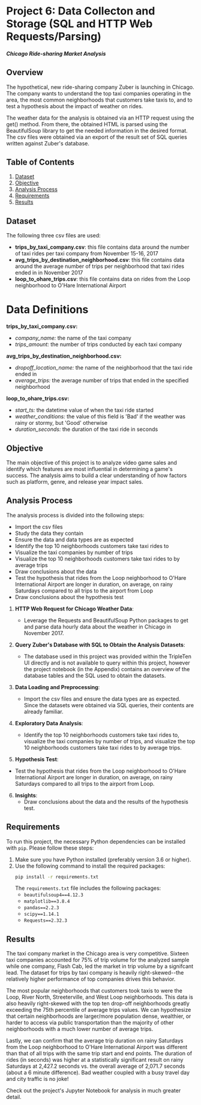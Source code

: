 # Project 6: Data Collecton and Storage (SQL and HTTP Web Requests/Parsing)
#### *Chicago Ride-sharing Market Analysis*

## Overview

The hypothetical, new ride-sharing company Zuber is launching in Chicago. The company wants to understand the top taxi companies operating in the area, the most common neighborhoods that customers take taxis to, and to test a hypothesis about the impact of weather on rides.

The weather data for the analysis is obtained via an HTTP request using the get() method. From there, the obtained HTML is parsed using the BeautifulSoup library to get the needed information in the desired format. The csv files were obtained via an export of the result set of SQL queries written against Zuber's database. 

## Table of Contents

1. [Dataset](#dataset)
2. [Objective](#objective)
3. [Analysis Process](#analysis-process)
4. [Requirements](#requirements)
5. [Results](#results)

## Dataset

The following three csv files are used:
- **trips_by_taxi_company.csv**: this file contains data around the number of taxi rides per taxi company from November 15-16, 2017
- **avg_trips_by_destination_neighborhood.csv**: this file contains data around the average number of trips per neighborhood that taxi rides ended in in November 2017
- **loop_to_ohare_trips.csv**: this file contains data on rides from the Loop neighborhood to O'Hare International Airport

# Data Definitions

**trips_by_taxi_company.csv:**
- *company_name:* the name of the taxi company
- *trips_amount:* the number of trips conducted by each taxi company

**avg_trips_by_destination_neighborhood.csv:**
- *dropoff_location_name:* the name of the neighborhood that the taxi ride ended in
- *average_trips:* the average number of trips that ended in the specified neighborhood

**loop_to_ohare_trips.csv:**
- *start_ts:* the datetime value of when the taxi ride started
- *weather_conditions:* the value of this field is 'Bad' if the weather was rainy or stormy, but 'Good' otherwise
- *duration_seconds:* the duration of the taxi ride in seconds

## Objective

The main objective of this project is to analyze video game sales and identify which features are most influential in determining a game's success. The analysis aims to build a clear understanding of how factors such as platform, genre, and release year impact sales.

## Analysis Process

The analysis process is divided into the following steps:

- Import the csv files
- Study the data they contain
- Ensure the data and data types are as expected
- Identify the top 10 neighborhoods customers take taxi rides to
- Visualize the taxi companies by number of trips
- Visualize the top 10 neighborhoods customers take taxi rides to by average trips
- Draw conclusions about the data
- Test the hypothesis that rides from the Loop neighborhood to O'Hare International Airport are  longer in duration, on average, on rainy Saturdays compared to all trips to the airport from Loop
- Draw conclusions about the hypothesis test

1. **HTTP Web Request for Chicago Weather Data**:
   - Leverage the Requests and BeautifulSoup Python packages to get and parse data hourly data about the weather in Chicago in November 2017.

2. **Query Zuber's Database with SQL to Obtain the Analysis Datasets**:
    - The database used in this project was provided within the TripleTen UI directly and is not available to query within this project, however the project notebook (in the Appendix) contains an overview of the database tables and the SQL used to obtain the datasets.
   
3. **Data Loading and Preprocessing**:
   - Import the csv files and ensure the data types are as expected. Since the datasets were obtained via SQL queries, their contents are already familiar.
   
4. **Exploratory Data Analysis**:
   - Identify the top 10 neighborhoods customers take taxi rides to, visualize the taxi companies by number of trips, and visualize the top 10 neighborhoods customers take taxi rides to by average trips.

 6. **Hypothesis Test**:
   - Test the hypothesis that rides from the Loop neighborhood to O'Hare International Airport are longer in duration, on average, on rainy Saturdays compared to all trips to the airport from Loop.

6. **Insights**:
   - Draw conclusions about the data and the results of the hypothesis test.

## Requirements

To run this project, the necessary Python dependencies can be installed with `pip`. Please follow these steps:

1. Make sure you have Python installed (preferably version 3.6 or higher).
2. Use the following command to install the required packages:
    ```sh
    pip install -r requirements.txt
    ```
   The `requirements.txt` file includes the following packages:
   - `beautifulsoup4==4.12.3`
   - `matplotlib==3.8.4`
   - `pandas==2.2.3`
   - `scipy==1.14.1`
   - `Requests==2.32.3`
   

## Results

The taxi company market in the Chicago area is very competitive. Sixteen taxi companies accounted for 75% of trip volume for the analyzed sample while one company, Flash Cab, led the market in trip volume by a signifcant lead. The dataset for trips by taxi company is heavily right-skewed--the relatively higher performance of top companies drives this behavior. 

The most popular neighborhoods that customers took taxis to were the Loop, River North, Streeterville, and West Loop neighborhoods. This data is also heavily right-skewed with the top ten drop-off neighborhoods greatly exceeding the 75th percentile of average trips values. We can hypothesize that certain neighborhoods are larger/more population dense, wealthier, or harder to access via public transportation than the majority of other neighborhoods with a much lower number of average trips.

Lastly, we can confirm that the average trip duration on rainy Saturdays from the Loop neighborhood to O'Hare International Airport was different than that of all trips with the same trip start and end points. The duration of rides (in seconds) was higher at a statistically significant result on rainy Saturdays at 2,427.2 seconds vs. the overall average of 2,071.7 seconds (about a 6 minute difference). Bad weather coupled with a busy travel day and city traffic is no joke! 

Check out the project's Jupyter Notebook for analysis in much greater detail.

